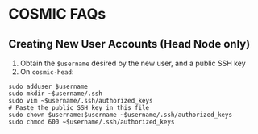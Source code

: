 # COSMIC FAQs

## Creating New User Accounts (Head Node only)

1. Obtain the `$username` desired by the new user, and a public SSH key
2. On `cosmic-head`:

```
sudo adduser $username
sudo mkdir ~$username/.ssh
sudo vim ~$username/.ssh/authorized_keys
# Paste the public SSH key in this file
sudo chown $username:$username ~$username/.ssh/authorized_keys
sudo chmod 600 ~$username/.ssh/authorized_keys
```

